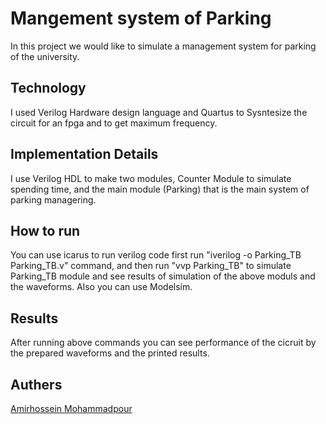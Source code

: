 # Mangement system of Parking
  In this project we would like to simulate a management system for parking of the university.
## Technology
  I used Verilog Hardware design language and Quartus to Sysntesize the circuit for an fpga and to get maximum frequency. 
## Implementation Details
  I use Verilog HDL to make two modules, Counter Module to simulate spending time, and the main module (Parking) that is the main system of parking managering.
## How to run
You can use icarus to run verilog code 
first run "iverilog -o Parking_TB Parking_TB.v" command, and then run "vvp Parking_TB" to simulate Parking_TB module and see results of simulation of the above moduls and the waveforms.
Also you can use Modelsim.
## Results 
After running above commands you can see performance of the cicruit by the prepared waveforms and the printed results.
## Authers
[Amirhossein Mohammadpour](https://github.com/amirprogrammer04)
